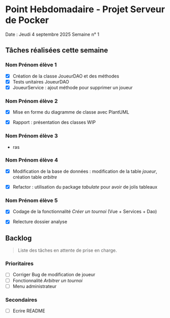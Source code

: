 # Point Hebdomadaire - Projet Serveur de Pocker

Date : Jeudi 4 septembre 2025
Semaine n° 1

## Tâches réalisées cette semaine

### Nom Prénom élève 1

- [x] Création de la classe JoueurDAO et des méthodes
- [x] Tests unitaires JoueurDAO
- [x] JoueurService : ajout méthode pour supprimer un joueur

### Nom Prénom élève 2

- [x] Mise en forme du diagramme de classe avec PlantUML
- [x] Rapport : présentation des classes WIP


### Nom Prénom élève 3

- ras

### Nom Prénom élève 4

- [x] Modification de la base de données : modification de la table *joueur*, création table *arbitre*
- [x] Refactor : utilisation du package *tabulate* pour avoir de jolis tableaux


### Nom Prénom élève 5

- [x] Codage de la fonctionnalité *Créer un tournoi* (Vue + Services + Dao)
- [x] Relecture dossier analyse


## Backlog

> Liste des tâches en attente de prise en charge.

### Prioritaires

- [ ] Corriger Bug de modification de joueur
- [ ] Fonctionnalité *Arbitrer un tournoi*
- [ ] Menu administrateur

### Secondaires

- [ ] Ecrire README